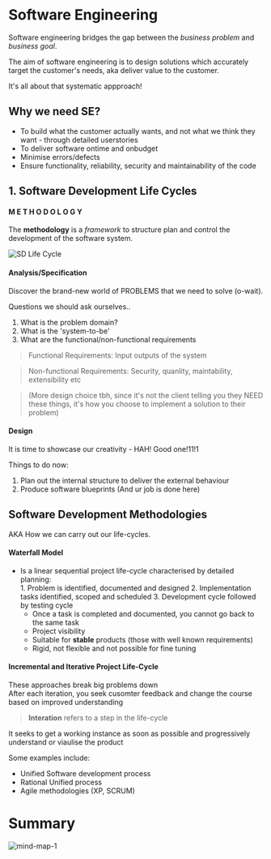 # Software Engineering 

Software engineering bridges the gap between the *business problem* and *business goal*. 

The aim of software engineering is to design solutions which accurately target the customer's needs, aka deliver value to the customer. 

It's all about that systematic appproach!  

## Why we need SE? 

* To build what the customer actually wants, and not what we think they want - through detailed userstories 
* To deliver software ontime and onbudget 
* Minimise errors/defects 
* Ensure functionality, reliability, security and maintainability of the code 

## 1. Software Development Life Cycles

#### M E T H O D O L O G Y 

The **methodology** is a *framework* to structure plan and control the development of the software system. 

![SD Life Cycle](/images/SD_life_cycle.png) 

#### Analysis/Specification 

Discover the brand-new world of PROBLEMS that we need to solve (o-wait).   

Questions we should ask ourselves..

1. What is the problem domain? 
2. What is the 'system-to-be' 
3. What are the functional/non-functional requirements 

> Functional Requirements: Input outputs of the system   

> Non-functional Requirements: Security, quanlity, maintability, extensibility etc   

> (More design choice tbh, since it's not the client telling you they NEED these things, it's how you choose to implement a solution to their problem)

#### Design 

It is time to showcase our creativity - HAH! Good one!11!1 

Things to do now: 
1.  Plan out the internal structure to deliver the external behaviour 
2. Produce software blueprints (And ur job is done here) 

## Software Development Methodologies 

AKA How we can carry out our life-cycles.  

#### Waterfall Model 

* Is a linear sequential project life-cycle characterised by detailed planning:    
        1. Problem is identified, documented and designed 
        2. Implementation tasks identified, scoped and scheduled 
        3. Development cycle followed by testing cycle
  * Once a task is completed and documented, you cannot go back to the same task 
  * Project visibility 
  * Suitable for **stable** products (those with well known requirements)  
  * Rigid, not flexible and not possible for fine tuning 

#### Incremental and Iterative Project Life-Cycle 
These approaches break big problems down   
After each iteration, you seek cusomter feedback and change the course based on improved understanding   

> **Interation** refers to a step in the life-cycle

It seeks to get a working instance as soon as possible and progressively understand or viaulise the product  

Some examples include: 
* Unified Software development process  
* Rational Unified process 
* Agile methodologies (XP, SCRUM) 

# Summary
![mind-map-1](/images/mind_map_1.png)





  
 
